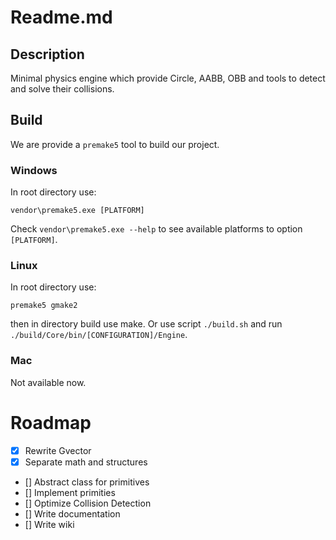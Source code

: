 # Readme.md

## Description
Minimal physics engine which provide Circle, AABB, OBB and tools to detect and solve their collisions.

## Build
We are provide a `premake5` tool to build our project.

### Windows
In root directory use:
```
vendor\premake5.exe [PLATFORM]
```
Check ```vendor\premake5.exe --help``` to see available platforms to option `[PLATFORM]`.

### Linux
In root directory use: 
```
premake5 gmake2
```
then in directory build use make.  Or use script `./build.sh` and run `./build/Core/bin/[CONFIGURATION]/Engine`.

### Mac
Not available now.

# Roadmap

- [x] Rewrite Gvector
- [x] Separate math and structures
- [] Abstract class for primitives
- [] Implement primities
- [] Optimize Collision Detection 
- [] Write documentation 
- [] Write wiki

